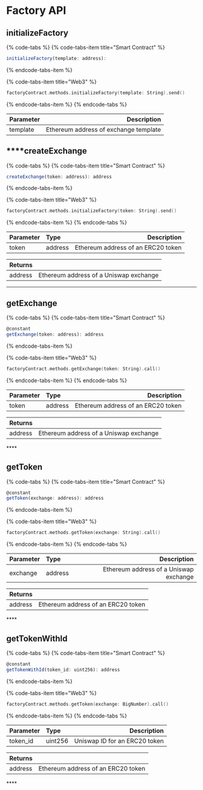 # Factory API

## **initialize**Factory

{% code-tabs %}
{% code-tabs-item title="Smart Contract" %}
```javascript
initializeFactory(template: address):
```
{% endcode-tabs-item %}

{% code-tabs-item title="Web3" %}
```swift
factoryContract.methods.initializeFactory(template: String).send()
```
{% endcode-tabs-item %}
{% endcode-tabs %}

| Parameter | Description |
| :--- | ---: |
| template | Ethereum address of exchange template |



##  ****createExchange

{% code-tabs %}
{% code-tabs-item title="Smart Contract" %}
```javascript
createExchange(token: address): address
```
{% endcode-tabs-item %}

{% code-tabs-item title="Web3" %}
```swift
factoryContract.methods.initializeFactory(token: String).send()
```
{% endcode-tabs-item %}
{% endcode-tabs %}

| Parameter | Type | Description |
| :--- | :--- | ---: |
| token | address | Ethereum address of an ERC20 token |

| Returns |  |
| :--- | ---: |
| address | Ethereum address of a Uniswap exchange  |

 ****

## getExchange

{% code-tabs %}
{% code-tabs-item title="Smart Contract" %}
```javascript
@constant
getExchange(token: address): address
```
{% endcode-tabs-item %}

{% code-tabs-item title="Web3" %}
```swift
factoryContract.methods.getExchange(token: String).call()
```
{% endcode-tabs-item %}
{% endcode-tabs %}

| Parameter | Type | Description |
| :--- | :--- | ---: |
| token | address | Ethereum address of an ERC20 token |

| Returns |  |
| :--- | ---: |
| address | Ethereum address of a Uniswap exchange  |

\*\*\*\*

## get**Token**

{% code-tabs %}
{% code-tabs-item title="Smart Contract" %}
```javascript
@constant
getToken(exchange: address): address
```
{% endcode-tabs-item %}

{% code-tabs-item title="Web3" %}
```swift
factoryContract.methods.getToken(exchange: String).call()
```
{% endcode-tabs-item %}
{% endcode-tabs %}

| Parameter | Type | Description |
| :--- | :--- | ---: |
| exchange | address | Ethereum address of a Uniswap exchange |

| Returns |  |
| :--- | ---: |
| address | Ethereum address of an ERC20 token  |

\*\*\*\*

## get**TokenWithId**

{% code-tabs %}
{% code-tabs-item title="Smart Contract" %}
```javascript
@constant
getTokenWithId(token_id: uint256): address
```
{% endcode-tabs-item %}

{% code-tabs-item title="Web3" %}
```swift
factoryContract.methods.getToken(exchange: BigNumber).call()
```
{% endcode-tabs-item %}
{% endcode-tabs %}

| Parameter | Type | Description |
| :--- | :--- | ---: |
| token\_id | uint256 | Uniswap ID for an ERC20 token |

| Returns |  |
| :--- | ---: |
| address | Ethereum address of an ERC20 token  |

\*\*\*\*



